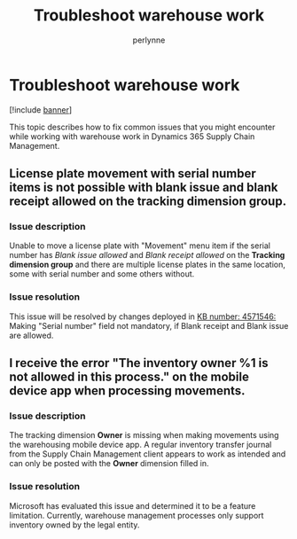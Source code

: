 ﻿---
# required metadata

title: Troubleshoot warehouse work
description: This topic describes how to fix common issues that you might encounter while working with warehouse work in Dynamics 365 Supply Chain Management.
author: perlynne
manager: tfehr
ms.date: 10/19/2020
ms.topic: article
ms.prod: 
ms.service: dynamics-ax-applications
ms.technology: 

# optional metadata

ms.search.form: 
# ROBOTS: 
audience: Application user
# ms.devlang: 
ms.reviewer: kamaybac
ms.search.scope: Core, Operations
# ms.tgt_pltfrm: 
ms.custom: 
ms.assetid: 
ms.search.region: Global
# ms.search.industry: 
ms.author: perlynne
ms.search.validFrom: 2020-10-19
ms.dyn365.ops.version: 10.0.15
---

# Troubleshoot warehouse work

[!include [banner](../includes/banner.md)]

This topic describes how to fix common issues that you might encounter while working with warehouse work in Dynamics 365 Supply Chain Management.

## License plate movement with serial number items is not possible with blank issue and blank receipt allowed on the tracking dimension group.

### Issue description

Unable to move a license plate with "Movement" menu item if the serial number has *Blank issue allowed* and *Blank receipt allowed* on the **Tracking dimension group** and there are multiple license plates in the same location, some with serial number and some others without.

### Issue resolution

This issue will be resolved by changes deployed in [KB number: 4571546:](https://fix.lcs.dynamics.com/Issue/Details?kb=4571546&bugId=467880&dbType=3&qc=5b46d7faa9cc326cebfe9854cb30be8ea30b21ef33d3572c325fbb21202de687) Making "Serial number" field not mandatory, if Blank receipt and Blank issue are allowed.

## I receive the error "The inventory owner %1 is not allowed in this process." on the mobile device app when processing movements.

### Issue description

The tracking dimension **Owner** is missing when making movements using the warehousing mobile device app. A regular inventory transfer journal from the Supply Chain Management client appears to work as intended and can only be posted with the **Owner** dimension filled in.

### Issue resolution

Microsoft has evaluated this issue and determined it to be a feature limitation. Currently, warehouse management processes only support inventory owned by the legal entity.
